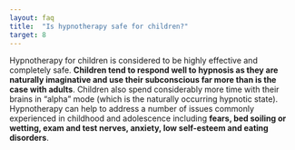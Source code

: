 ```yaml
---
layout: faq
title:  "Is hypnotherapy safe for children?"
target: 8
---
```

Hypnotherapy for children is considered to be highly effective and completely safe. **Children tend to respond well to hypnosis as they are naturally imaginative and use their subconscious far more than is the case with adults**. Children also spend considerably more time with their brains in “alpha” mode (which is the naturally occurring hypnotic state). Hypnotherapy can help to address a number of issues commonly experienced in childhood and adolescence including **fears, bed soiling or wetting, exam and test nerves, anxiety, low self-esteem and eating disorders**.
